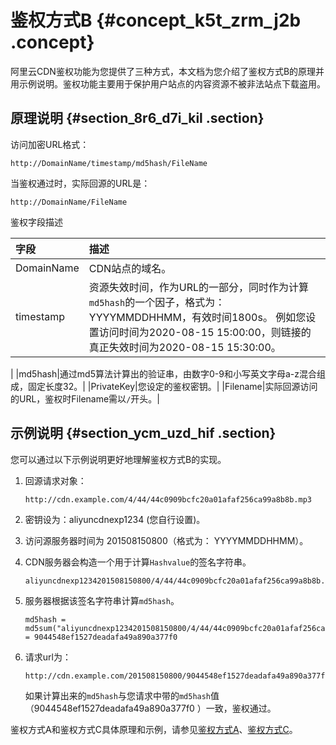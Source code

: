 # 鉴权方式B {#concept_k5t_zrm_j2b .concept}

阿里云CDN鉴权功能为您提供了三种方式，本文档为您介绍了鉴权方式B的原理并用示例说明。鉴权功能主要用于保护用户站点的内容资源不被非法站点下载盗用。

## 原理说明 {#section_8r6_d7i_kil .section}

访问加密URL格式：

``` {#codeblock_zoh_abm_l1g}
http://DomainName/timestamp/md5hash/FileName
```

当鉴权通过时，实际回源的URL是：

``` {#codeblock_10l_l1p_k3j}
http://DomainName/FileName
```

鉴权字段描述

|字段|描述|
|:-|:-|
|DomainName|CDN站点的域名。|
|timestamp|资源失效时间，作为URL的一部分，同时作为计算`md5hash`的一个因子，格式为： YYYYMMDDHHMM，有效时间1800s。 例如您设置访问时间为2020-08-15 15:00:00，则链接的真正失效时间为2020-08-15 15:30:00。

 |
|md5hash|通过md5算法计算出的验证串，由数字0-9和小写英文字母a-z混合组成，固定长度32。|
|PrivateKey|您设定的鉴权密钥。|
|Filename|实际回源访问的URL，鉴权时Filename需以`/`开头。|

## 示例说明 {#section_ycm_uzd_hif .section}

您可以通过以下示例说明更好地理解鉴权方式B的实现。

1.  回源请求对象：

    ``` {#codeblock_m22_mca_1od}
    http://cdn.example.com/4/44/44c0909bcfc20a01afaf256ca99a8b8b.mp3
    ```

2.  密钥设为：aliyuncdnexp1234 \(您自行设置\)。
3.  访问源服务器时间为 201508150800（格式为： YYYYMMDDHHMM）。
4.  CDN服务器会构造一个用于计算`Hashvalue`的签名字符串。

    ``` {#codeblock_e76_t8w_0un}
    aliyuncdnexp1234201508150800/4/44/44c0909bcfc20a01afaf256ca99a8b8b.mp3
    ```

5.  服务器根据该签名字符串计算`md5hash`。

    ``` {#codeblock_q65_44q_2qr}
    md5hash = md5sum("aliyuncdnexp1234201508150800/4/44/44c0909bcfc20a01afaf256ca99a8b8b.mp3") = 9044548ef1527deadafa49a890a377f0
    ```

6.  请求url为：

    ``` {#codeblock_gda_vao_bhe}
    http://cdn.example.com/201508150800/9044548ef1527deadafa49a890a377f0/4/44/44c0909bcfc20a01afaf256ca99a8b8b.mp3
    ```

    如果计算出来的`md5hash`与您请求中带的`md5hash`值（9044548ef1527deadafa49a890a377f0 ）一致，鉴权通过。


鉴权方式A和鉴权方式C具体原理和示例，请参见[鉴权方式A](cn.zh-CN/用户指南/域名管理/访问控制设置/鉴权方式A.md#)、[鉴权方式C](cn.zh-CN/用户指南/域名管理/访问控制设置/鉴权方式C.md#)。

